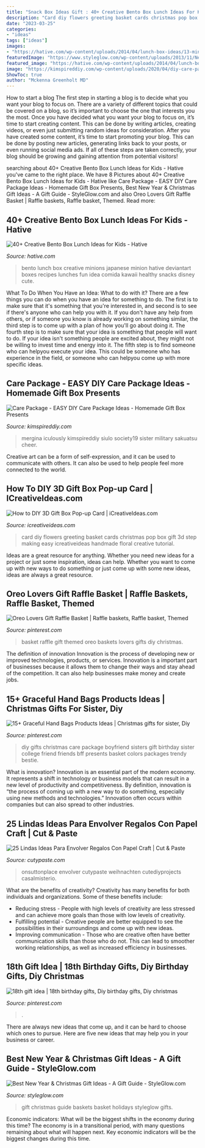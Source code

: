 ```yaml
---
title: "Snack Box Ideas Gift : 40+ Creative Bento Box Lunch Ideas For Kids"
description: "Card diy flowers greeting basket cards christmas pop box gift 3d step making easy icreativeideas handmade floral creative tutorial"
date: "2023-03-25"
categories:
- "ideas"
tags: ["ideas"]
images:
- "https://hative.com/wp-content/uploads/2014/04/lunch-box-ideas/13-minions-lunch-box.jpg"
featuredImage: "https://www.styleglow.com/wp-content/uploads/2013/11/New-year-and-holiday-gift-ideas.jpg"
featured_image: "https://hative.com/wp-content/uploads/2014/04/lunch-box-ideas/13-minions-lunch-box.jpg"
image: "https://kimspireddiy.com/wp-content/uploads/2020/04/diy-care-package-red-1-1.jpg"
ShowToc: true
author: "Mckenna Greenholt MD"
---
```



How to start a blog
The first step in starting a blog is to decide what you want your blog to focus on. There are a variety of different topics that could be covered on a blog, so it’s important to choose the one that interests you the most. Once you have decided what you want your blog to focus on, it’s time to start creating content. This can be done by writing articles, creating videos, or even just submitting random ideas for consideration. After you have created some content, it’s time to start promoting your blog. This can be done by posting new articles, generating links back to your posts, or even running social media ads. If all of these steps are taken correctly, your blog should be growing and gaining attention from potential visitors!

	

		
searching about 40+ Creative Bento Box Lunch Ideas for Kids - Hative you've came to the right place. We have 8 Pictures about 40+ Creative Bento Box Lunch Ideas for Kids - Hative like Care Package - EASY DIY Care Package Ideas - Homemade Gift Box Presents, Best New Year &amp; Christmas Gift Ideas - A Gift Guide - StyleGlow.com and also Oreo Lovers Gift Raffle Basket | Raffle baskets, Raffle basket, Themed. Read more:
		
    
## 40+ Creative Bento Box Lunch Ideas For Kids - Hative

<img loading=lazy src="https://hative.com/wp-content/uploads/2014/04/lunch-box-ideas/13-minions-lunch-box.jpg" onerror="this.onerror=null;this.src='https://tse1.mm.bing.net/th?id=OIP.BkJiIaBzkdVrIBMxvQdMxwHaJ4&amp;pid=15.1';" alt="40+ Creative Bento Box Lunch Ideas for Kids - Hative">

_Source: hative.com_

>bento lunch box creative minions japanese minion hative deviantart boxes recipes lunches fun idea comida kawaii healthy snacks disney cute. 

	

What To Do When You Have an Idea: What to do with it?
There are a few things you can do when you have an idea for something to do. The first is to make sure that it's something that you're interested in, and second is to see if there's anyone who can help you with it. If you don't have any help from others, or if someone you know is already working on something similar, the third step is to come up with a plan of how you'll go about doing it. The fourth step is to make sure that your idea is something that people will want to do. If your idea isn't something people are excited about, they might not be willing to invest time and energy into it. The fifth step is to find someone who can helpyou execute your idea. This could be someone who has experience in the field, or someone who can helpyou come up with more specific ideas.

    
## Care Package - EASY DIY Care Package Ideas - Homemade Gift Box Presents

<img loading=lazy src="https://kimspireddiy.com/wp-content/uploads/2020/04/diy-care-package-red-1-1.jpg" onerror="this.onerror=null;this.src='https://tse3.mm.bing.net/th?id=OIP.-Zir2b1mdWcy1RSRM2rndQHaNM&amp;pid=15.1';" alt="Care Package - EASY DIY Care Package Ideas - Homemade Gift Box Presents">

_Source: kimspireddiy.com_

>mergina iculously kimspireddiy siulo society19 sister military sakuatsu cheer. 

	

Creative art can be a form of self-expression, and it can be used to communicate with others. It can also be used to help people feel more connected to the world.

    
## How To DIY 3D Gift Box Pop-up Card | ICreativeIdeas.com

<img loading=lazy src="http://www.icreativeideas.com/wp-content/uploads/2014/03/DIY-Basket-of-Flowers-Greeting-Card.jpg?ed7071" onerror="this.onerror=null;this.src='https://tse3.mm.bing.net/th?id=OIP.U4a6Cc4gweG1YvTc8dcZ3wHaFm&amp;pid=15.1';" alt="How to DIY 3D Gift Box Pop-up Card | iCreativeIdeas.com">

_Source: icreativeideas.com_

>card diy flowers greeting basket cards christmas pop box gift 3d step making easy icreativeideas handmade floral creative tutorial. 

	

Ideas are a great resource for anything. Whether you need new ideas for a project or just some inspiration, ideas can help. Whether you want to come up with new ways to do something or just come up with some new ideas, ideas are always a great resource.

    
## Oreo Lovers Gift Raffle Basket | Raffle Baskets, Raffle Basket, Themed

<img loading=lazy src="https://i.pinimg.com/736x/0f/e9/a8/0fe9a8160c90a5a558ff494d2ffd45bc.jpg" onerror="this.onerror=null;this.src='https://tse4.mm.bing.net/th?id=OIP.mEEGJYW2S1oHBEmKLmoEWAHaJ3&amp;pid=15.1';" alt="Oreo Lovers Gift Raffle Basket | Raffle baskets, Raffle basket, Themed">

_Source: pinterest.com_

>basket raffle gift themed oreo baskets lovers gifts diy christmas. 

	

The definition of innovation
Innovation is the process of developing new or improved technologies, products, or services. Innovation is a important part of businesses because it allows them to change their ways and stay ahead of the competition. It can also help businesses make money and create jobs.

    
## 15+ Graceful Hand Bags Products Ideas | Christmas Gifts For Sister, Diy

<img loading=lazy src="https://i.pinimg.com/736x/48/92/54/489254ff5de236e9cc351d4bf935031b.jpg" onerror="this.onerror=null;this.src='https://tse1.mm.bing.net/th?id=OIP.N9RZuqh52Wr5S0JVEat0fAAAAA&amp;pid=15.1';" alt="15+ Graceful Hand Bags Products Ideas | Christmas gifts for sister, Diy">

_Source: pinterest.com_

>diy gifts christmas care package boyfriend sisters gift birthday sister college friend friends bff presents basket colors packages trendy bestie. 

	

What is innovation?
Innovation is an essential part of the modern economy. It represents a shift in technology or business models that can result in a new level of productivity and competitiveness. By definition, innovation is “the process of coming up with a new way to do something, especially using new methods and technologies.” Innovation often occurs within companies but can also spread to other industries.

    
## 25 Lindas Ideas Para Envolver Regalos Con Papel Craft | Cut &amp; Paste

<img loading=lazy src="https://www.cutypaste.com/wp-content/uploads/2015/12/efe31129ef61a10e93cccc9b41504c2e.jpg" onerror="this.onerror=null;this.src='https://tse4.mm.bing.net/th?id=OIP.URXxInrojZPctngHF7wa6QHaLH&amp;pid=15.1';" alt="25 Lindas Ideas Para Envolver Regalos Con Papel Craft | Cut &amp; Paste">

_Source: cutypaste.com_

>onsuttonplace envolver cutypaste weihnachten cutediyprojects casalmisterio. 

	

What are the benefits of creativity?
Creativity has many benefits for both individuals and organizations. Some of these benefits include: 
- Reducing stress - People with high levels of creativity are less stressed and can achieve more goals than those with low levels of creativity. 
- Fulfilling potential - Creative people are better equipped to see the possibilities in their surroundings and come up with new ideas. 
- Improving communication - Those who are creative often have better communication skills than those who do not. This can lead to smoother working relationships, as well as increased efficiency in businesses.

    
## 18th Gift Idea | 18th Birthday Gifts, Diy Birthday Gifts, Diy Christmas

<img loading=lazy src="https://i.pinimg.com/736x/a7/4a/c7/a74ac7b0e3ad95720568341da4eacc73.jpg" onerror="this.onerror=null;this.src='https://tse3.mm.bing.net/th?id=OIP.Ft_LFEuzb0nPEaT9phtqlAHaNK&amp;pid=15.1';" alt="18th gift idea | 18th birthday gifts, Diy birthday gifts, Diy christmas">

_Source: pinterest.com_

>. 

	

There are always new ideas that come up, and it can be hard to choose which ones to pursue. Here are five new ideas that may help you in your business or career.

    
## Best New Year &amp; Christmas Gift Ideas - A Gift Guide - StyleGlow.com

<img loading=lazy src="https://www.styleglow.com/wp-content/uploads/2013/11/New-year-and-holiday-gift-ideas.jpg" onerror="this.onerror=null;this.src='https://tse1.mm.bing.net/th?id=OIP.D5dzs3nqLEG8ytVzqlnULgHaFj&amp;pid=15.1';" alt="Best New Year &amp; Christmas Gift Ideas - A Gift Guide - StyleGlow.com">

_Source: styleglow.com_

>gift christmas guide baskets basket holidays styleglow gifts. 

	

Economic indicators: What will be the biggest shifts in the economy during this time?
The economy is in a transitional period, with many questions remaining about what will happen next. Key economic indicators will be the biggest changes during this time.

